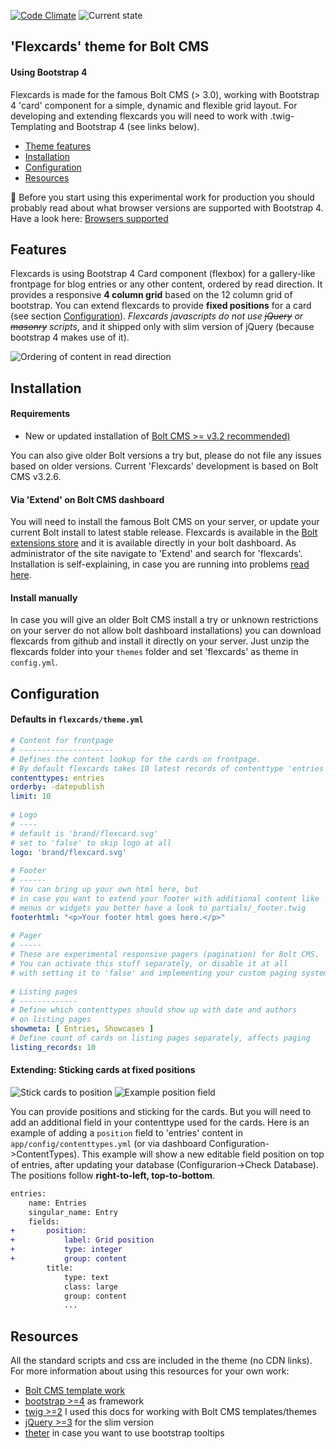 [![Code Climate](https://codeclimate.com/github/sablonier/flexcards/badges/gpa.svg)](https://codeclimate.com/github/sablonier/flexcards) ![Current state](https://img.shields.io/badge/bolt--theme-alpha-red.svg)

'Flexcards' theme for Bolt CMS
---

#### Using Bootstrap 4
Flexcards is made for the famous Bolt CMS (> 3.0), working with Bootstrap 4 'card' component for a simple, dynamic and flexible grid layout. For developing and extending flexcards you will need to work with .twig-Templating and Bootstrap 4 (see links below).

- [Theme features](#features)
- [Installation](#installation)
- [Configuration](#configuration)
- [Resources](#resources)

:no_bell: 
Before you start using this experimental work for production you should probably read about what browser versions are supported with Bootstrap 4. Have a look here: [Browsers supported](http://v4-alpha.getbootstrap.com/getting-started/browsers-devices/)

## <a name="features"></a>Features
Flexcards is using Bootstrap 4 Card component (flexbox) for a gallery-like frontpage for blog entries or any other content, ordered by read direction. It provides a responsive **4 column grid** based on the 12 column grid of bootstrap. You can extend flexcards to provide **fixed positions** for a card (see section [Configuration](#configuration)). *Flexcards javascripts do not use ~~jQuery~~ or ~~masonry~~ scripts*, and it shipped only with slim version of jQuery (because bootstrap 4 makes use of it).

![Ordering of content in read direction](https://github.com/sablonier/flexcards/blob/master/screenshots/readme_flex_example.png)

## <a name="installation"></a>Installation

#### Requirements
* New or updated installation of [Bolt CMS >= v3.2 recommended)](http://www.bolt.cm)

You can also give older Bolt versions a try but, please do not file any issues based on older versions. Current 'Flexcards' development is based on Bolt CMS v3.2.6.

#### Via 'Extend' on Bolt CMS dashboard
You will need to install the famous Bolt CMS on your server, or update your current Bolt install to latest stable release. Flexcards is available in the [Bolt extensions store](https://market.bolt.cm/) and it is available directly in your bolt dashboard. As administrator of the site navigate to 'Extend' and search for 'flexcards'. Installation is self-explaining, in case you are running into problems [read here](https://docs.bolt.cm/3.2/extensions/introduction#installing-new-extensions).

#### Install manually
In case you will give an older Bolt CMS install a try or unknown restrictions on your server do not allow bolt dashboard installations) you can download flexcards from github and install it directly on your server. Just unzip the flexcards folder into your `themes` folder and set 'flexcards' as theme in `config.yml`.

## <a name="configuration"></a>Configuration

#### Defaults in `flexcards/theme.yml`
```yaml
# Content for frontpage
# ---------------------
# Defines the content lookup for the cards on frontpage.
# By default flexcards takes 10 latest records of contenttype 'entries'
contenttypes: entries
orderby: -datepublish
limit: 10
	
# Logo
# ----
# default is 'brand/flexcard.svg'
# set to 'false' to skip logo at all
logo: 'brand/flexcard.svg'
	
# Footer
# ------
# You can bring up your own html here, but
# in case you want to extend your footer with additional content like
# menus or widgets you better have a look to partials/_footer.twig
footerhtml: "<p>Your footer html goes here.</p>"
	
# Pager
# -----
# These are experimental responsive pagers (pagination) for Bolt CMS.
# You can activate this stuff separately, or disable it at all
# with setting it to 'false' and implementing your custom paging system.
	
# Listing pages
# -------------
# Define which contenttypes should show up with date and authors
# on listing pages
showmeta: [ Entries, Showcases ]
# Define count of cards on listing pages separately, affects paging
listing_records: 10 
```

#### Extending: Sticking cards at fixed positions 
![Stick cards to position](https://github.com/sablonier/flexcards/blob/master/screenshots/readme_fixed_positions.png)
![Example position field](https://github.com/sablonier/flexcards/blob/master/screenshots/readme_fixed_positions_field.png)

You can provide positions and sticking for the cards. But you will need to add an additional field in your contenttype used for the cards. Here is an example of adding a `position` field to 'entries' content in `app/config/contenttypes.yml` (or via dashboard Configuration->ContentTypes). This example will show a new editable field position on top of entries, after updating your database (Configurarion->Check Database). The positions follow **right-to-left, top-to-bottom**.

```diff
entries:
    name: Entries
    singular_name: Entry
    fields:
+       position:
+           label: Grid position
+           type: integer
+           group: content
        title:
            type: text
            class: large
            group: content
            ...
```


## Resources
All the standard scripts and css are included in the theme (no CDN links). For more information about using this resources for your own work:

 * [Bolt CMS template work](https://docs.bolt.cm/3.2/getting-started/introduction)
 * [bootstrap >=4](https://v4-alpha.getbootstrap.com/) as framework
 * [twig >=2](http://twig.sensiolabs.org/doc/2.x/) I used this docs for working with Bolt CMS templates/themes
 * [jQuery >=3](https://jquery.com/download/) for the slim version
 * [theter](http://tether.io/) in case you want to use bootstrap tooltips
